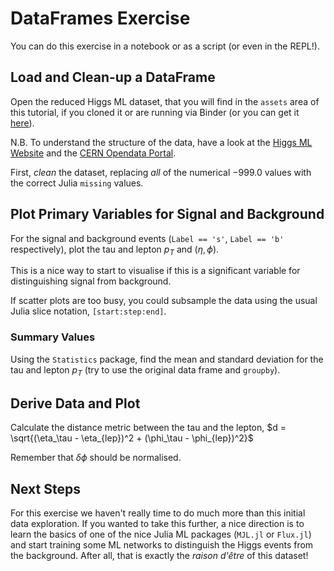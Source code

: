 # DataFrames Exercise

You can do this exercise in a notebook or as a script (or even in the REPL!).

## Load and Clean-up a DataFrame

Open the reduced Higgs ML dataset, that you will find in the `assets` area of this tutorial, if you cloned it or are running via Binder (or you can get it [here](https://github.com/JuliaHEP/JuliaHEP-2023/raw/main/julia-intro/docs/assets/atlas-higgs-challenge-2014-v2-reduced.csv)).

N.B. To understand the structure of the data, have a look at the [Higgs ML Website](https://higgsml.ijclab.in2p3.fr) and the [CERN Opendata Portal](https://opendata.cern.ch/record/328).

First, *clean* the dataset, replacing *all* of the numerical $-999.0$ values with the correct Julia `missing` values.

## Plot Primary Variables for Signal and Background

For the signal and background events (`Label == 's'`, `Label == 'b'` respectively), plot the tau and lepton $p_T$ and $(\eta, \phi)$.

This is a nice way to start to visualise if this is a significant variable for distinguishing signal from background.

If scatter plots are too busy, you could subsample the data using the usual Julia slice notation, `[start:step:end]`.

### Summary Values

Using the `Statistics` package, find the mean and standard deviation for the tau and lepton $p_T$ (try to use the original data frame and `groupby`).

## Derive Data and Plot

Calculate the distance metric between the tau and the lepton, 
$d = \sqrt{(\eta_\tau - \eta_{lep})^2 + (\phi_\tau - \phi_{lep})^2}$

Remember that $\delta\phi$ should be normalised.

## Next Steps

For this exercise we haven't really time to do much more than this initial data exploration.
If you wanted to take this further, a nice direction is to learn the basics of one of the
nice Julia ML packages (`MJL.jl` or `Flux.jl`) and start training some ML networks to distinguish
the Higgs events from the background. After all, that is exactly the *raison d'être* of this dataset!
